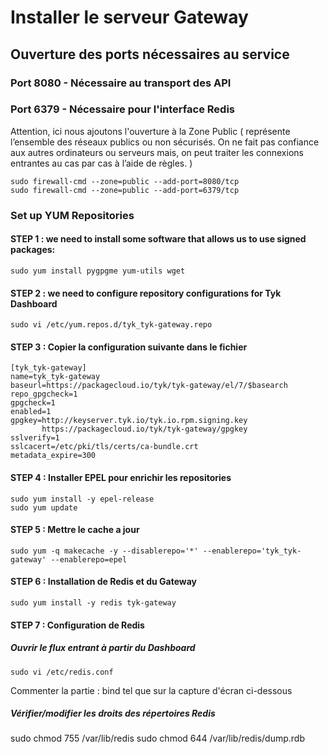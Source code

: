 # Installer le serveur Gateway
## Ouverture des ports nécessaires au service
### Port 8080 - Nécessaire au transport des API
### Port 6379 - Nécessaire pour l'interface Redis
Attention, ici nous ajoutons l'ouverture à la Zone Public ( représente l’ensemble des réseaux publics ou non sécurisés. On ne fait pas confiance aux autres ordinateurs ou serveurs mais, on peut traiter les connexions entrantes au cas par cas à l’aide de règles. )

```{.copyWrapper}
sudo firewall-cmd --zone=public --add-port=8080/tcp
sudo firewall-cmd --zone=public --add-port=6379/tcp
```

### Set up YUM Repositories
#### STEP 1 : we need to install some software that allows us to use signed packages:
```{.copyWrapper}
sudo yum install pygpgme yum-utils wget
```

#### STEP 2 : we need to configure repository configurations for Tyk Dashboard
```{.copyWrapper}
sudo vi /etc/yum.repos.d/tyk_tyk-gateway.repo
```

#### STEP 3 : Copier la configuration suivante dans le fichier 
```{.copyWrapper}
[tyk_tyk-gateway]
name=tyk_tyk-gateway
baseurl=https://packagecloud.io/tyk/tyk-gateway/el/7/$basearch
repo_gpgcheck=1
gpgcheck=1
enabled=1
gpgkey=http://keyserver.tyk.io/tyk.io.rpm.signing.key
       https://packagecloud.io/tyk/tyk-gateway/gpgkey
sslverify=1
sslcacert=/etc/pki/tls/certs/ca-bundle.crt
metadata_expire=300
```

#### STEP 4 : Installer EPEL pour enrichir les repositories 
```{.copyWrapper}
sudo yum install -y epel-release
sudo yum update
```

#### STEP 5 : Mettre le cache a jour
```{.copyWrapper}
sudo yum -q makecache -y --disablerepo='*' --enablerepo='tyk_tyk-gateway' --enablerepo=epel
```

#### STEP 6 : Installation de Redis et du Gateway
```{.copyWrapper}
sudo yum install -y redis tyk-gateway
```


#### STEP 7 : Configuration de Redis
##### Ouvrir le flux entrant à partir du Dashboard
```{.copyWrapper}
sudo vi /etc/redis.conf
```

Commenter la partie : bind tel que sur la capture d'écran ci-dessous

##### Vérifier/modifier les droits des répertoires Redis
sudo chmod 755 /var/lib/redis
sudo chmod 644 /var/lib/redis/dump.rdb
